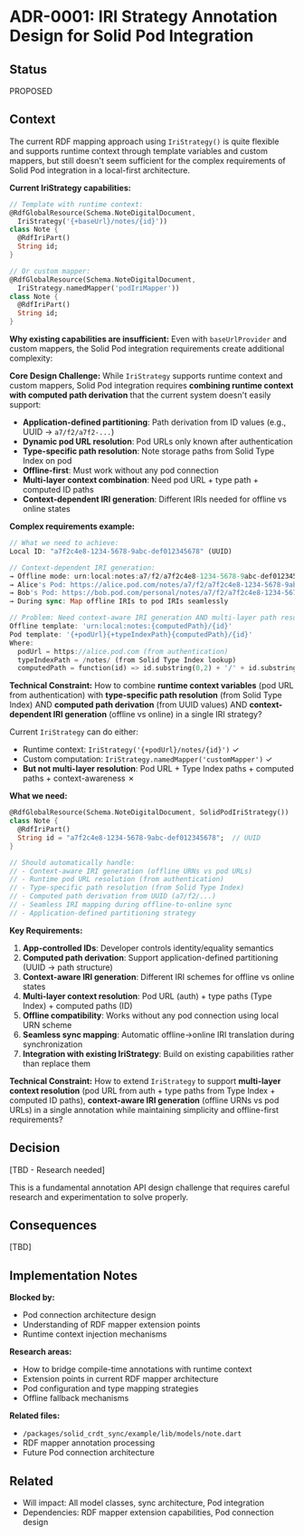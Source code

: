 # ADR-0001: IRI Strategy Annotation Design for Solid Pod Integration

## Status
PROPOSED

## Context
The current RDF mapping approach using `IriStrategy()` is quite flexible and supports runtime context through template variables and custom mappers, but still doesn't seem sufficient for the complex requirements of Solid Pod integration in a local-first architecture.

**Current IriStrategy capabilities:**
```dart
// Template with runtime context:
@RdfGlobalResource(Schema.NoteDigitalDocument, 
  IriStrategy('{+baseUrl}/notes/{id}'))
class Note {
  @RdfIriPart()
  String id;
}

// Or custom mapper:
@RdfGlobalResource(Schema.NoteDigitalDocument, 
  IriStrategy.namedMapper('podIriMapper'))
class Note {
  @RdfIriPart()
  String id;
}
```

**Why existing capabilities are insufficient:**
Even with `baseUrlProvider` and custom mappers, the Solid Pod integration requirements create additional complexity:

**Core Design Challenge:**
While `IriStrategy` supports runtime context and custom mappers, Solid Pod integration requires **combining runtime context with computed path derivation** that the current system doesn't easily support:

- **Application-defined partitioning**: Path derivation from ID values (e.g., UUID → `a7/f2/a7f2-...`)
- **Dynamic pod URL resolution**: Pod URLs only known after authentication
- **Type-specific path resolution**: Note storage paths from Solid Type Index on pod
- **Offline-first**: Must work without any pod connection
- **Multi-layer context combination**: Need pod URL + type path + computed ID paths
- **Context-dependent IRI generation**: Different IRIs needed for offline vs online states

**Complex requirements example:**
```dart
// What we need to achieve:
Local ID: "a7f2c4e8-1234-5678-9abc-def012345678" (UUID)

// Context-dependent IRI generation:
→ Offline mode: urn:local:notes:a7/f2/a7f2c4e8-1234-5678-9abc-def012345678
→ Alice's Pod: https://alice.pod.com/notes/a7/f2/a7f2c4e8-1234-5678-9abc-def012345678  
→ Bob's Pod: https://bob.pod.com/personal/notes/a7/f2/a7f2c4e8-1234-5678-9abc-def012345678
→ During sync: Map offline IRIs to pod IRIs seamlessly

// Problem: Need context-aware IRI generation AND multi-layer path resolution
Offline template: 'urn:local:notes:{computedPath}/{id}'
Pod template: '{+podUrl}{+typeIndexPath}{computedPath}/{id}'
Where:
  podUrl = https://alice.pod.com (from authentication)
  typeIndexPath = /notes/ (from Solid Type Index lookup)
  computedPath = function(id) => id.substring(0,2) + '/' + id.substring(2,4)
```

**Technical Constraint:**
How to combine **runtime context variables** (pod URL from authentication) with **type-specific path resolution** (from Solid Type Index) AND **computed path derivation** (from UUID values) AND **context-dependent IRI generation** (offline vs online) in a single IRI strategy? 

Current `IriStrategy` can do either:
- Runtime context: `IriStrategy('{+podUrl}/notes/{id}')`  ✓
- Custom computation: `IriStrategy.namedMapper('customMapper')`  ✓
- **But not multi-layer resolution**: Pod URL + Type Index paths + computed paths + context-awareness ✗

**What we need:**
```dart
@RdfGlobalResource(Schema.NoteDigitalDocument, SolidPodIriStrategy())
class Note {
  @RdfIriPart()
  String id = "a7f2c4e8-1234-5678-9abc-def012345678";  // UUID
}

// Should automatically handle:
// - Context-aware IRI generation (offline URNs vs pod URLs)
// - Runtime pod URL resolution (from authentication)
// - Type-specific path resolution (from Solid Type Index)
// - Computed path derivation from UUID (a7/f2/...)
// - Seamless IRI mapping during offline-to-online sync
// - Application-defined partitioning strategy
```

**Key Requirements:**
1. **App-controlled IDs**: Developer controls identity/equality semantics
2. **Computed path derivation**: Support application-defined partitioning (UUID → path structure)
3. **Context-aware IRI generation**: Different IRI schemes for offline vs online states
4. **Multi-layer context resolution**: Pod URL (auth) + type paths (Type Index) + computed paths (ID)
5. **Offline compatibility**: Works without any pod connection using local URN scheme
6. **Seamless sync mapping**: Automatic offline→online IRI translation during synchronization
7. **Integration with existing IriStrategy**: Build on existing capabilities rather than replace them

**Technical Constraint:**
How to extend `IriStrategy` to support **multi-layer context resolution** (pod URL from auth + type paths from Type Index + computed ID paths), **context-aware IRI generation** (offline URNs vs pod URLs) in a single annotation while maintaining simplicity and offline-first requirements?

## Decision
[TBD - Research needed]

This is a fundamental annotation API design challenge that requires careful research and experimentation to solve properly.

## Consequences
[TBD]

## Implementation Notes
**Blocked by:** 
- Pod connection architecture design
- Understanding of RDF mapper extension points
- Runtime context injection mechanisms

**Research areas:**
- How to bridge compile-time annotations with runtime context
- Extension points in current RDF mapper architecture
- Pod configuration and type mapping strategies
- Offline fallback mechanisms

**Related files:**
- `/packages/solid_crdt_sync/example/lib/models/note.dart`
- RDF mapper annotation processing
- Future Pod connection architecture

## Related
- Will impact: All model classes, sync architecture, Pod integration
- Dependencies: RDF mapper extension capabilities, Pod connection design
